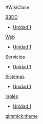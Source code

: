 #WikiClase


[BBDD]()
	
* [Unidad 1]()

[Web]()

* [Unidad 1]()

[Servicios]()

* [Unidad 1]()

[Sistemas]()

* [Unidad 1](pages/uploads/documents/Sistemas/Unidad1.md)

[Inglés]()

* [Unidad 1](pages/uploads/documents/Ingles/Unidad1.md)

[gimmick:theme](slate)

